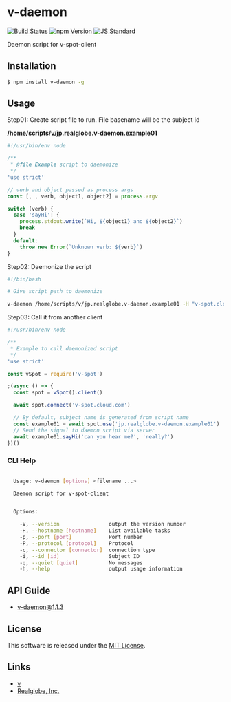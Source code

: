 v-daemon
==========

<!---
This file is generated by ape-tmpl. Do not update manually.
--->

<!-- Badge Start -->
<a name="badges"></a>

[![Build Status][bd_travis_shield_url]][bd_travis_url]
[![npm Version][bd_npm_shield_url]][bd_npm_url]
[![JS Standard][bd_standard_shield_url]][bd_standard_url]

[bd_repo_url]: https://github.com/realglobe-INc/v-daemon
[bd_travis_url]: http://travis-ci.org/realglobe-INc/v-daemon
[bd_travis_shield_url]: http://img.shields.io/travis/realglobe-INc/v-daemon.svg?style=flat
[bd_travis_com_url]: http://travis-ci.com/realglobe-INc/v-daemon
[bd_travis_com_shield_url]: https://api.travis-ci.com/realglobe-INc/v-daemon.svg?token=
[bd_license_url]: https://github.com/realglobe-INc/v-daemon/blob/master/LICENSE
[bd_codeclimate_url]: http://codeclimate.com/github/realglobe-INc/v-daemon
[bd_codeclimate_shield_url]: http://img.shields.io/codeclimate/github/realglobe-INc/v-daemon.svg?style=flat
[bd_codeclimate_coverage_shield_url]: http://img.shields.io/codeclimate/coverage/github/realglobe-INc/v-daemon.svg?style=flat
[bd_gemnasium_url]: https://gemnasium.com/realglobe-INc/v-daemon
[bd_gemnasium_shield_url]: https://gemnasium.com/realglobe-INc/v-daemon.svg
[bd_npm_url]: http://www.npmjs.org/package/v-daemon
[bd_npm_shield_url]: http://img.shields.io/npm/v/v-daemon.svg?style=flat
[bd_standard_url]: http://standardjs.com/
[bd_standard_shield_url]: https://img.shields.io/badge/code%20style-standard-brightgreen.svg

<!-- Badge End -->


<!-- Description Start -->
<a name="description"></a>

Daemon script for v-spot-client

<!-- Description End -->


<!-- Overview Start -->
<a name="overview"></a>



<!-- Overview End -->


<!-- Sections Start -->
<a name="sections"></a>

<!-- Section from "doc/guides/01.Installation.md.hbs" Start -->

<a name="section-doc-guides-01-installation-md"></a>

Installation
-----

```bash
$ npm install v-daemon -g
```


<!-- Section from "doc/guides/01.Installation.md.hbs" End -->

<!-- Section from "doc/guides/02.Usage.md.hbs" Start -->

<a name="section-doc-guides-02-usage-md"></a>

Usage
---------

Step01: Create script file to run. File basename will be the subject id

**/home/scripts/v/jp.realglobe.v-daemon.example01**

```javascript
#!/usr/bin/env node

/**
 * @file Example script to daemonize
 */
'use strict'

// verb and object passed as process args
const [, , verb, object1, object2] = process.argv

switch (verb) {
  case 'sayHi': {
    process.stdout.write(`Hi, ${object1} and ${object2}`)
    break
  }
  default:
    throw new Error(`Unknown verb: ${verb}`)
}
```


Step02: Daemonize the script

```bash
#!/bin/bash

# Give script path to daemonize

v-daemon /home/scripts/v/jp.realglobe.v-daemon.example01 -H "v-spot.cloud.com"
```

Step03: Call it from another client
```javascript
#!/usr/bin/env node

/**
 * Example to call daemonized script
 */
'use strict'

const vSpot = require('v-spot')

;(async () => {
  const spot = vSpot().client()

  await spot.connect('v-spot.cloud.com')

  // By default, subject name is generated from script name
  const example01 = await spot.use('jp.realglobe.v-daemon.example01')
  // Send the signal to daemon script via server
  await example01.sayHi('can you hear me?', 'really?')
})()

```


### CLI Help

```bash

  Usage: v-daemon [options] <filename ...> 

  Daemon script for v-spot-client


  Options:

    -V, --version                output the version number
    -H, --hostname [hostname]    List available tasks
    -p, --port [port]            Port number
    -P, --protocol [protocol]    Protocol
    -c, --connector [connector]  connection type
    -i, --id [id]                Subject ID
    -q, --quiet [quiet]          No messages
    -h, --help                   output usage information

```

<!-- Section from "doc/guides/02.Usage.md.hbs" End -->

<!-- Section from "doc/guides/10.API Guide.md.hbs" Start -->

<a name="section-doc-guides-10-a-p-i-guide-md"></a>

API Guide
-----

+ [v-daemon@1.1.3](./doc/api/api.md)


<!-- Section from "doc/guides/10.API Guide.md.hbs" End -->


<!-- Sections Start -->


<!-- LICENSE Start -->
<a name="license"></a>

License
-------
This software is released under the [MIT License](https://github.com/realglobe-INc/v-daemon/blob/master/LICENSE).

<!-- LICENSE End -->


<!-- Links Start -->
<a name="links"></a>

Links
------

+ [v][v_url]
+ [Realglobe, Inc.][realglobe,_inc__url]

[v_url]: https://github.com/realglobe-Inc/v
[realglobe,_inc__url]: http://realglobe.jp

<!-- Links End -->
